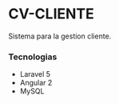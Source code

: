 <h1>CV-CLIENTE</h2>
<p>Sistema para la gestion cliente.</p>
<h3>Tecnologias</h2>
<ul>
    <li>Laravel 5</li>
    <li>Angular 2</li>
    <li>MySQL</li>
</ul>